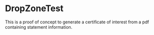 # DropZoneTest

This is a proof of concept to generate a certificate of interest from a pdf containing statement information.
